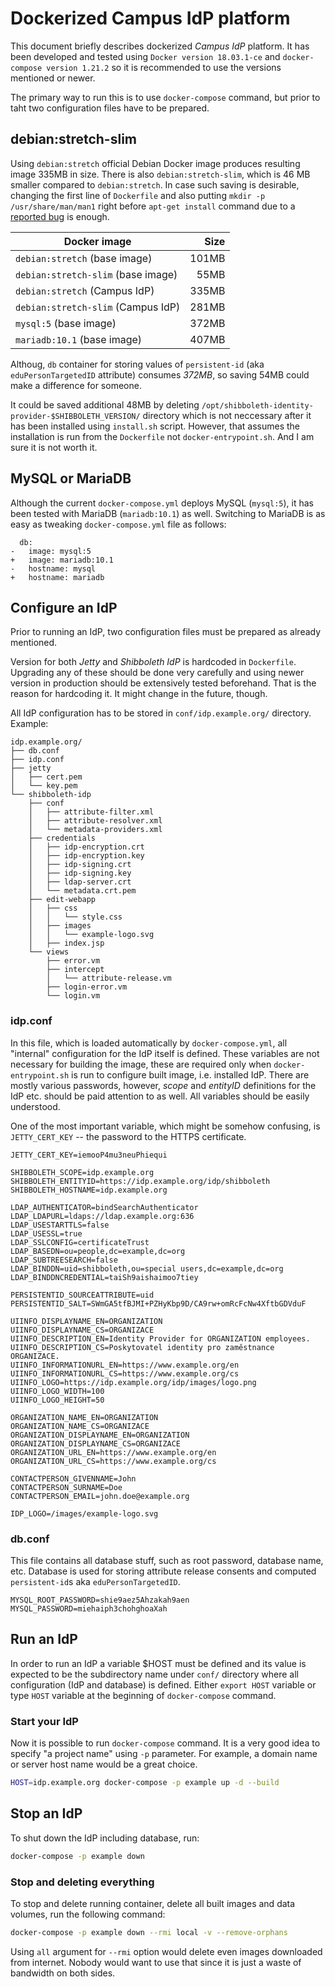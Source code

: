 # Dockerized Campus IdP platform

This document briefly describes dockerized *Campus IdP* platform. It has been developed and tested using `Docker version 18.03.1-ce` and `docker-compose version 1.21.2` so it is recommended to use the versions mentioned or newer.

The primary way to run this is to use `docker-compose` command, but prior to taht two configuration files have to be prepared.

## debian:stretch-slim

Using `debian:stretch` official Debian Docker image produces resulting image 335MB in size. There is also `debian:stretch-slim`, which is 46 MB smaller compared to `debian:stretch`. In case such saving is desirable, changing the first line of `Dockerfile` and also putting `mkdir -p /usr/share/man/man1` right before `apt-get install` command due to a [reported bug][] is enough.

| Docker image                       | Size  |
| ---------------------------------- | -----:|
| `debian:stretch` (base image)      | 101MB |
| `debian:stretch-slim` (base image) |  55MB |
| `debian:stretch` (Campus IdP)      | 335MB |
| `debian:stretch-slim` (Campus IdP) | 281MB |
| `mysql:5` (base image)             | 372MB |
| `mariadb:10.1` (base image)        | 407MB |

Althoug, `db` container for storing values of `persistent-id` (aka `eduPersonTargetedID` attribute) consumes _372MB_, so saving 54MB could make a difference for someone.

It could be saved additional 48MB by deleting `/opt/shibboleth-identity-provider-$SHIBBOLETH_VERSION/` directory which is not neccessary after it has been installed using `install.sh` script. However, that assumes the installation is run from the `Dockerfile` not `docker-entrypoint.sh`. And I am sure it is not worth it.

## MySQL or MariaDB

Although the current `docker-compose.yml` deploys MySQL (`mysql:5`), it has been tested with MariaDB (`mariadb:10.1`) as well. Switching to MariaDB is as easy as tweaking `docker-compose.yml` file as follows:

```
  db:
-   image: mysql:5
+   image: mariadb:10.1
-   hostname: mysql
+   hostname: mariadb
```

## Configure an IdP

Prior to running an IdP, two configuration files must be prepared as already mentioned.

Version for both _Jetty_ and _Shibboleth IdP_ is hardcoded in `Dockerfile`. Upgrading any of these should be done very carefully and using newer version in production should be extensively tested beforehand. That is the reason for hardcoding it. It might change in the future, though.

All IdP configuration has to be stored in `conf/idp.example.org/` directory. Example:

```
idp.example.org/
├── db.conf
├── idp.conf
├── jetty
│   ├── cert.pem
│   └── key.pem
└── shibboleth-idp
    ├── conf
    │   ├── attribute-filter.xml
    │   ├── attribute-resolver.xml
    │   └── metadata-providers.xml
    ├── credentials
    │   ├── idp-encryption.crt
    │   ├── idp-encryption.key
    │   ├── idp-signing.crt
    │   ├── idp-signing.key
    │   ├── ldap-server.crt
    │   └── metadata.crt.pem
    ├── edit-webapp
    │   ├── css
    │   │   └── style.css
    │   ├── images
    │   │   └── example-logo.svg
    │   ├── index.jsp
    └── views
        ├── error.vm
        ├── intercept
        │   └── attribute-release.vm
        ├── login-error.vm
        └── login.vm
```

### idp.conf

In this file, which is loaded automatically by `docker-compose.yml`, all "internal" configuration for the IdP itself is defined. These variables are not necessary for building the image, these are required only when `docker-entrypoint.sh` is run to configure built image, i.e. installed IdP. There are mostly various passwords, however, _scope_ and _entityID_ definitions for the IdP etc. should be paid attention to as well. All variables should be easily understood.

One of the most important variable, which might be somehow confusing, is `JETTY_CERT_KEY` -- the password to the HTTPS certificate.

```
JETTY_CERT_KEY=iemooP4mu3neuPhiequi

SHIBBOLETH_SCOPE=idp.example.org
SHIBBOLETH_ENTITYID=https://idp.example.org/idp/shibboleth
SHIBBOLETH_HOSTNAME=idp.example.org

LDAP_AUTHENTICATOR=bindSearchAuthenticator
LDAP_LDAPURL=ldaps://ldap.example.org:636
LDAP_USESTARTTLS=false
LDAP_USESSL=true
LDAP_SSLCONFIG=certificateTrust
LDAP_BASEDN=ou=people,dc=example,dc=org
LDAP_SUBTREESEARCH=false
LDAP_BINDDN=uid=shibboleth,ou=special users,dc=example,dc=org
LDAP_BINDDNCREDENTIAL=taiSh9aishaimoo7tiey

PERSISTENTID_SOURCEATTRIBUTE=uid
PERSISTENTID_SALT=SWmGA5tfBJMI+PZHyKbp9D/CA9rw+omRcFcNw4XftbGDVduF

UIINFO_DISPLAYNAME_EN=ORGANIZATION
UIINFO_DISPLAYNAME_CS=ORGANIZACE
UIINFO_DESCRIPTION_EN=Identity Provider for ORGANIZATION employees.
UIINFO_DESCRIPTION_CS=Poskytovatel identity pro zaměstnance ORGANIZACE.
UIINFO_INFORMATIONURL_EN=https://www.example.org/en
UIINFO_INFORMATIONURL_CS=https://www.example.org/cs
UIINFO_LOGO=https://idp.example.org/idp/images/logo.png
UIINFO_LOGO_WIDTH=100
UIINFO_LOGO_HEIGHT=50

ORGANIZATION_NAME_EN=ORGANIZATION
ORGANIZATION_NAME_CS=ORGANIZACE
ORGANIZATION_DISPLAYNAME_EN=ORGANIZATION
ORGANIZATION_DISPLAYNAME_CS=ORGANIZACE
ORGANIZATION_URL_EN=https://www.example.org/en
ORGANIZATION_URL_CS=https://www.example.org/cs

CONTACTPERSON_GIVENNAME=John
CONTACTPERSON_SURNAME=Doe
CONTACTPERSON_EMAIL=john.doe@example.org

IDP_LOGO=/images/example-logo.svg
```

### db.conf

This file contains all database stuff, such as root password, database name, etc. Database is used for storing attribute release consents and computed `persistent-id`s aka `eduPersonTargetedID`.

```
MYSQL_ROOT_PASSWORD=shie9aez5Ahzakah9aen
MYSQL_PASSWORD=miehaiph3chohghoaXah
```

## Run an IdP

In order to run an IdP a variable $HOST must be defined and its value is expected to be the subdirectory name under `conf/` directory where all configuration (IdP and database) is defined. Either `export HOST` variable or type `HOST` variable at the beginning of `docker-compose` command.

### Start your IdP

Now it is possible to run `docker-compose` command. It is a very good idea to specify "a project name" using `-p` parameter. For example, a domain name or server host name would be a great choice.

```bash
HOST=idp.example.org docker-compose -p example up -d --build
```

## Stop an IdP

To shut down the IdP including database, run:

```bash
docker-compose -p example down
```

### Stop and deleting everything

To stop and delete running container, delete all built images and data volumes, run the following command:

```bash
docker-compose -p example down --rmi local -v --remove-orphans
```

Using `all` argument for `--rmi` option would delete even images downloaded from internet. Nobody would want to use that since it is just a waste of bandwidth on both sides.

[reported bug]: https://bugs.debian.org/cgi-bin/bugreport.cgi?bug=863199

